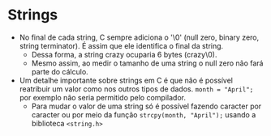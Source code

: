 # Strings

- No final de cada string, C sempre adiciona o '\0' (null zero, binary zero, 
string terminator). É assim que ele identifica o final da string.
  - Dessa forma, a string crazy ocuparia 6 bytes (crazy\0).
  - Mesmo assim, ao medir o tamanho de uma string o null zero não fará parte do
    cálculo.
- Um detalhe importante sobre strings em C é que não é possível reatribuir um 
valor como nos outros tipos de dados. `month = "April";` por exemplo não seria 
permitido pelo compilador.
  - Para mudar o valor de uma string só é possível fazendo caracter por caracter
    ou por meio da função `strcpy(month, "April");` usando a biblioteca 
    `<string.h>`